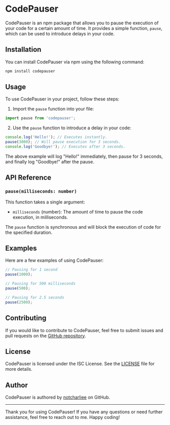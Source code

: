 # CodePauser

CodePauser is an npm package that allows you to pause the execution of your code for a certain amount of time. It provides a simple function, `pause`, which can be used to introduce delays in your code.

## Installation

You can install CodePauser via npm using the following command:

```bash
npm install codepauser
```

## Usage

To use CodePauser in your project, follow these steps:

1. Import the `pause` function into your file:

```js
import pause from 'codepauser';
```

2. Use the `pause` function to introduce a delay in your code:

```js
console.log('Hello!'); // Executes instantly.
pause(3000); // Will pause execution for 3 seconds.
console.log('Goodbye!'); // Executes after 3 seconds.
```

The above example will log "Hello!" immediately, then pause for 3 seconds, and finally log "Goodbye!" after the pause.

## API Reference

### `pause(milliseconds: number)`

This function takes a single argument:

- `milliseconds` (number): The amount of time to pause the code execution, in milliseconds.

The `pause` function is synchronous and will block the execution of code for the specified duration.

## Examples

Here are a few examples of using CodePauser:

```js
// Pausing for 1 second
pause(1000);

// Pausing for 500 milliseconds
pause(500);

// Pausing for 2.5 seconds
pause(2500);
```

## Contributing

If you would like to contribute to CodePauser, feel free to submit issues and pull requests on the [GitHub repository](https://github.com/notcharliee/codepauser).

## License

CodePauser is licensed under the ISC License. See the [LICENSE](https://github.com/notcharliee/codepauser/blob/main/LICENSE) file for more details.

## Author

CodePauser is authored by [notcharliee](https://github.com/notcharliee) on GitHub.

---

Thank you for using CodePauser! If you have any questions or need further assistance, feel free to reach out to me. Happy coding!